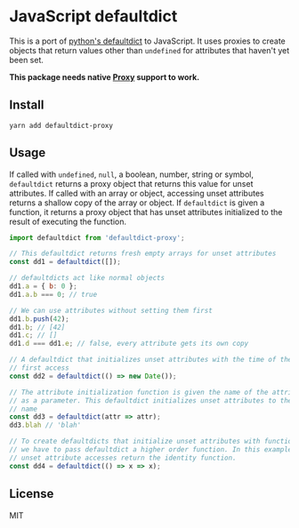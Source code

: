 # JavaScript defaultdict

This is a port of [python's defaultdict](https://docs.python.org/2/library/collections.html#defaultdict-objects) to JavaScript. It uses proxies to create objects that return values other than ```undefined``` for attributes that haven't yet been set.

**This package needs native [Proxy](https://developer.mozilla.org/en-US/docs/Web/JavaScript/Reference/Global_Objects/Proxy) support to work.** 

## Install
```yarn add defaultdict-proxy```

## Usage
If called with ```undefined```, ```null```, a boolean, number, string or symbol, ```defaultdict``` returns a proxy object that returns this value for unset attributes. If called with an array or object, accessing unset attributes returns a shallow copy of the array or object. If ```defaultdict``` is given a function, it returns a proxy object that has unset attributes initialized to the result of executing the function.

```javascript
import defaultdict from 'defaultdict-proxy';

// This defaultdict returns fresh empty arrays for unset attributes
const dd1 = defaultdict([]);

// defaultdicts act like normal objects
dd1.a = { b: 0 };
dd1.a.b === 0; // true

// We can use attributes without setting them first
dd1.b.push(42);
dd1.b; // [42]
dd1.c; // []
dd1.d === dd1.e; // false, every attribute gets its own copy

// A defaultdict that initializes unset attributes with the time of their
// first access
const dd2 = defaultdict(() => new Date());

// The attribute initialization function is given the name of the attribute
// as a parameter. This defaultdict initializes unset attributes to their
// name
const dd3 = defaultdict(attr => attr);
dd3.blah // 'blah'

// To create defaultdicts that initialize unset attributes with functions,
// we have to pass defaultdict a higher order function. In this example,
// unset attribute accesses return the identity function. 
const dd4 = defaultdict(() => x => x);
```

## License
MIT
